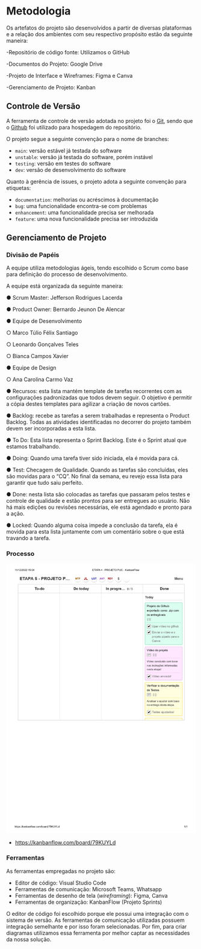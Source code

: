 
# Metodologia

Os artefatos do projeto são desenvolvidos a partir de diversas plataformas e a relação dos
ambientes com seu respectivo propósito estão da seguinte maneira:

-Repositório de código fonte: Utilizamos o GitHub

-Documentos do Projeto: Google Drive

-Projeto de Interface e Wireframes: Figma e Canva

-Gerenciamento de Projeto: Kanban

## Controle de Versão

A ferramenta de controle de versão adotada no projeto foi o
[Git](https://git-scm.com/), sendo que o [Github](https://github.com)
foi utilizado para hospedagem do repositório.

O projeto segue a seguinte convenção para o nome de branches:

- `main`: versão estável já testada do software
- `unstable`: versão já testada do software, porém instável
- `testing`: versão em testes do software
- `dev`: versão de desenvolvimento do software

Quanto à gerência de issues, o projeto adota a seguinte convenção para
etiquetas:

- `documentation`: melhorias ou acréscimos à documentação
- `bug`: uma funcionalidade encontra-se com problemas
- `enhancement`: uma funcionalidade precisa ser melhorada
- `feature`: uma nova funcionalidade precisa ser introduzida

## Gerenciamento de Projeto

### Divisão de Papéis

A equipe utiliza metodologias ágeis, tendo escolhido o Scrum como base para definição do
processo de desenvolvimento.

A equipe está organizada da seguinte maneira:

● Scrum Master: Jefferson Rodrigues Lacerda

● Product Owner: Bernardo Jeunon De Alencar

● Equipe de Desenvolvimento

○ Marco Túlio Félix Santiago

○ Leonardo Gonçalves Teles

○ Bianca Campos Xavier

● Equipe de Design

○ Ana Carolina Carmo Vaz

● Recursos: esta lista mantém template de tarefas recorrentes com as configurações
padronizadas que todos devem seguir. O objetivo é permitir a cópia destes
templates para agilizar a criação de novos cartões.

● Backlog: recebe as tarefas a serem trabalhadas e representa o Product Backlog.
Todas as atividades identificadas no decorrer do projeto também devem ser
incorporadas a esta lista.

● To Do: Esta lista representa o Sprint Backlog. Este é o Sprint atual que estamos
trabalhando.

● Doing: Quando uma tarefa tiver sido iniciada, ela é movida para cá.

● Test: Checagem de Qualidade. Quando as tarefas são concluídas, eles são movidas
para o “CQ”. No final da semana, eu revejo essa lista para garantir que tudo saiu
perfeito.

● Done: nesta lista são colocadas as tarefas que passaram pelos testes e controle de
qualidade e estão prontos para ser entregues ao usuário. Não há mais edições ou
revisões necessárias, ele está agendado e pronto para a ação.

● Locked: Quando alguma coisa impede a conclusão da tarefa, ela é movida para
esta lista juntamente com um comentário sobre o que está travando a tarefa.

### Processo
![PrintDoKanbanFlow](https://github.com/ICEI-PUC-Minas-PMV-ADS/pmv-ads-2022-2-e2-proj-int-t6-gestao-adm-para-prestadores-de-servicos/blob/6a0e32d17e8a348961d7e52b3ffc90f762acb579/IMG/ETAPA%205%20-%20PROJETO%20PUC%20-%20KanbanFlow_page-0001.jpg)

- https://kanbanflow.com/board/79KUYLd
 

### Ferramentas

As ferramentas empregadas no projeto são:

- Editor de código: Visual Studio Code
- Ferramentas de comunicação: Microsoft Teams, Whatsapp
- Ferramentas de desenho de tela (_wireframing_): Figma, Canva
- Ferramentas de organização: KanbanFlow (Projeto Sprints)

O editor de código foi escolhido porque ele possui uma integração com o
sistema de versão. As ferramentas de comunicação utilizadas possuem
integração semelhante e por isso foram selecionadas. Por fim, para criar
diagramas utilizamos essa ferramenta por melhor captar as
necessidades da nossa solução.
